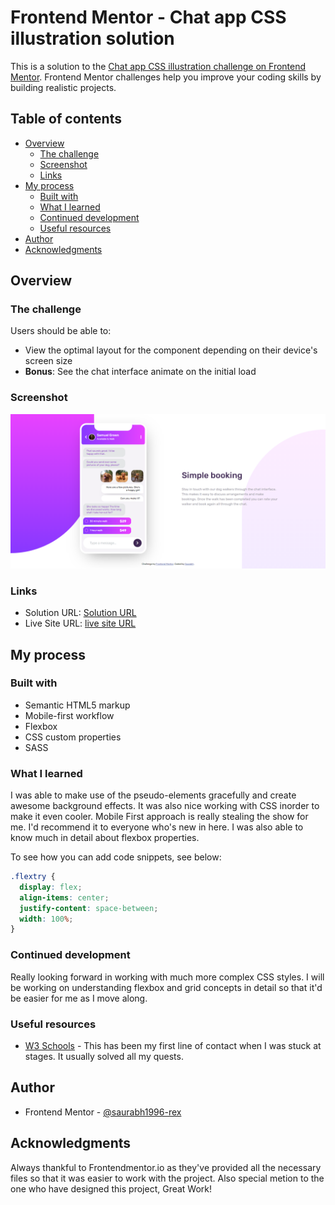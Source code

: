 # Frontend Mentor - Chat app CSS illustration solution

This is a solution to the [Chat app CSS illustration challenge on Frontend Mentor](https://www.frontendmentor.io/challenges/chat-app-css-illustration-O5auMkFqY). Frontend Mentor challenges help you improve your coding skills by building realistic projects.

## Table of contents

- [Overview](#overview)
  - [The challenge](#the-challenge)
  - [Screenshot](#screenshot)
  - [Links](#links)
- [My process](#my-process)
  - [Built with](#built-with)
  - [What I learned](#what-i-learned)
  - [Continued development](#continued-development)
  - [Useful resources](#useful-resources)
- [Author](#author)
- [Acknowledgments](#acknowledgments)

## Overview

### The challenge

Users should be able to:

- View the optimal layout for the component depending on their device's screen size
- **Bonus**: See the chat interface animate on the initial load

### Screenshot

![Screenshot of the Final Page](./images/screen.png)

### Links

- Solution URL: [Solution URL](https://github.com/saurabh1996-rex/Chat-app-illustration/)
- Live Site URL: [live site URL](https://saurabh1996-rex.github.io/Chat-app-illustration/)

## My process

### Built with

- Semantic HTML5 markup
- Mobile-first workflow
- Flexbox
- CSS custom properties
- SASS

### What I learned

I was able to make use of the pseudo-elements gracefully and create awesome background effects. It was also nice working with CSS inorder to make it even cooler. Mobile First approach is really stealing the show for me. I'd recommend it to everyone who's new in here. I was also able to know much in detail about flexbox properties.

To see how you can add code snippets, see below:

```css
.flextry {
  display: flex;
  align-items: center;
  justify-content: space-between;
  width: 100%;
}
```

### Continued development

Really looking forward in working with much more complex CSS styles. I will be working on understanding flexbox and grid concepts in detail so that it'd be easier for me as I move along.


### Useful resources

- [W3 Schools](https://www.w3schools.com/) - This has been my first line of contact when I was stuck at stages. It usually solved all my quests.


## Author

- Frontend Mentor - [@saurabh1996-rex](https://www.frontendmentor.io/profile/saurabh1996-rex)



## Acknowledgments

Always thankful to Frontendmentor.io as they've provided all the necessary files so that it was easier to work with the project. Also special metion to the one who have designed this project, Great Work! 
